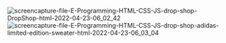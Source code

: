 ![screencapture-file-E-Programming-HTML-CSS-JS-drop-shop-DropShop-html-2022-04-23-06_02_42](https://github.com/kobakvantrishvili/DropShop/assets/61825083/2b6947db-82ce-4942-8083-95d5b6d2a625)
![screencapture-file-E-Programming-HTML-CSS-JS-drop-shop-adidas-limited-edition-sweater-html-2022-04-23-06_03_04](https://github.com/kobakvantrishvili/DropShop/assets/61825083/25ec0f0d-9124-4528-8d98-1d78eb4fab1b)

